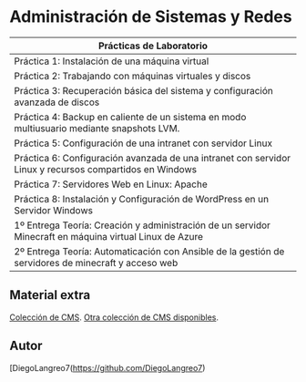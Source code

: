 <h1> Administración de Sistemas y Redes </h1>

<table>
        <thead>
          <tr>
            <th>Prácticas de Laboratorio</th>
          </tr>
        </thead>
        <tbody>
          <tr>
            <td>Práctica 1: Instalación de una máquina virtual</td>
          </tr>
          <tr>
            <td>Práctica 2: Trabajando con máquinas virtuales y discos</td>
          </tr>
          <tr>
            <td>Práctica 3: Recuperación básica del sistema y configuración avanzada de discos</td>
          </tr>
          <tr>
            <td>Práctica 4: Backup en caliente de un sistema en modo multiusuario mediante snapshots LVM.</td>
          </tr>
          <tr>
            <td>Práctica 5: Configuración de una intranet con servidor Linux </td>
          </tr>
          <tr>
            <td>Práctica 6: Configuración avanzada de una intranet con servidor Linux y recursos compartidos en Windows</td>
          </tr>
          <tr>
            <td>Práctica 7: Servidores Web en Linux: Apache</td>
          </tr>
          <tr>
            <td>Práctica 8: Instalación y Configuración de WordPress en un Servidor Windows</td>
          </tr>
          <tr>
            <td>1º Entrega Teoría: Creación y administración de un servidor Minecraft en máquina virtual Linux de Azure</td>
          </tr>
          <tr>
            <td>2º Entrega Teoría: Automaticación con Ansible de la gestión de servidores de minecraft y acceso web</td>
          </tr>
        </tbody>
</table>

<h2> Material extra </h2>
<a href="https://www.interserver.net/cloud-apps.html">Colección de CMS</a>.
<a href="https://www.opensourcecms.com/">Otra colección de CMS disponibles</a>.

## Autor
[DiegoLangreo7(https://github.com/DiegoLangreo7)
